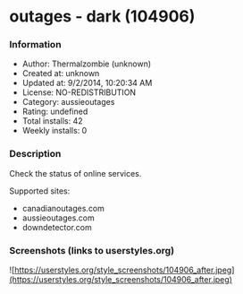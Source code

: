 # outages - dark (104906)

### Information
- Author: Thermalzombie (unknown)
- Created at: unknown
- Updated at: 9/2/2014, 10:20:34 AM
- License: NO-REDISTRIBUTION
- Category: aussieoutages
- Rating: undefined
- Total installs: 42
- Weekly installs: 0


### Description
Check the status of online services.

Supported sites:
- canadianoutages.com
- aussieoutages.com
- downdetector.com


### Screenshots (links to userstyles.org)
![https://userstyles.org/style_screenshots/104906_after.jpeg](https://userstyles.org/style_screenshots/104906_after.jpeg)


